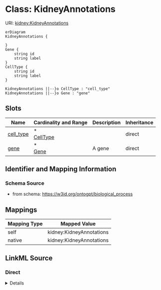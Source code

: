 

# Class: KidneyAnnotations



URI: [kidney:KidneyAnnotations](http://w3id.org/ontogpt/kidney-templateKidneyAnnotations)



```mermaid
erDiagram
KidneyAnnotations {

}
Gene {
    string id  
    string label  
}
CellType {
    string id  
    string label  
}

KidneyAnnotations ||--}o CellType : "cell_type"
KidneyAnnotations ||--}o Gene : "gene"

```



<!-- no inheritance hierarchy -->


## Slots

| Name | Cardinality and Range | Description | Inheritance |
| ---  | --- | --- | --- |
| [cell_type](cell_type.md) | * <br/> [CellType](CellType.md) |  | direct |
| [gene](gene.md) | * <br/> [Gene](Gene.md) | A gene | direct |









## Identifier and Mapping Information







### Schema Source


* from schema: https://w3id.org/ontogpt/biological_process





## Mappings

| Mapping Type | Mapped Value |
| ---  | ---  |
| self | kidney:KidneyAnnotations |
| native | kidney:KidneyAnnotations |





## LinkML Source

<!-- TODO: investigate https://stackoverflow.com/questions/37606292/how-to-create-tabbed-code-blocks-in-mkdocs-or-sphinx -->

### Direct

<details>
```yaml
name: KidneyAnnotations
from_schema: https://w3id.org/ontogpt/biological_process
attributes:
  cell_type:
    name: cell_type
    from_schema: https://w3id.org/ontogpt/biological_process
    rank: 1000
    multivalued: true
    domain_of:
    - KidneyAnnotations
    range: CellType
  gene:
    name: gene
    description: A gene
    from_schema: https://w3id.org/ontogpt/biological_process
    rank: 1000
    multivalued: true
    domain_of:
    - KidneyAnnotations
    range: Gene
tree_root: true

```
</details>

### Induced

<details>
```yaml
name: KidneyAnnotations
from_schema: https://w3id.org/ontogpt/biological_process
attributes:
  cell_type:
    name: cell_type
    from_schema: https://w3id.org/ontogpt/biological_process
    rank: 1000
    multivalued: true
    alias: cell_type
    owner: KidneyAnnotations
    domain_of:
    - KidneyAnnotations
    range: CellType
  gene:
    name: gene
    description: A gene
    from_schema: https://w3id.org/ontogpt/biological_process
    rank: 1000
    multivalued: true
    alias: gene
    owner: KidneyAnnotations
    domain_of:
    - KidneyAnnotations
    range: Gene
tree_root: true

```
</details>